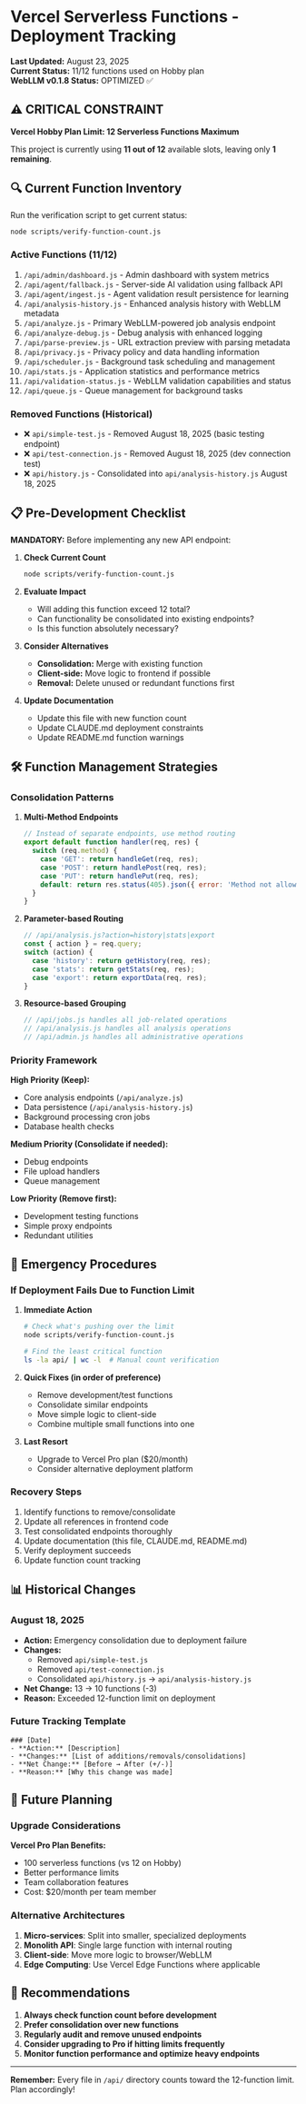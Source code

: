 # Vercel Serverless Functions - Deployment Tracking

**Last Updated:** August 23, 2025  
**Current Status:** 11/12 functions used on Hobby plan  
**WebLLM v0.1.8 Status:** OPTIMIZED ✅

## ⚠️ CRITICAL CONSTRAINT

**Vercel Hobby Plan Limit: 12 Serverless Functions Maximum**

This project is currently using **11 out of 12** available slots, leaving only **1 remaining**.

## 🔍 Current Function Inventory

Run the verification script to get current status:

```bash
node scripts/verify-function-count.js
```

### Active Functions (11/12)

1. `/api/admin/dashboard.js` - Admin dashboard with system metrics
2. `/api/agent/fallback.js` - Server-side AI validation using fallback API
3. `/api/agent/ingest.js` - Agent validation result persistence for learning
4. `/api/analysis-history.js` - Enhanced analysis history with WebLLM metadata
5. `/api/analyze.js` - Primary WebLLM-powered job analysis endpoint
6. `/api/analyze-debug.js` - Debug analysis with enhanced logging
7. `/api/parse-preview.js` - URL extraction preview with parsing metadata
8. `/api/privacy.js` - Privacy policy and data handling information
9. `/api/scheduler.js` - Background task scheduling and management
10. `/api/stats.js` - Application statistics and performance metrics
11. `/api/validation-status.js` - WebLLM validation capabilities and status
10. `/api/queue.js` - Queue management for background tasks

### Removed Functions (Historical)

- ❌ `api/simple-test.js` - Removed August 18, 2025 (basic testing endpoint)
- ❌ `api/test-connection.js` - Removed August 18, 2025 (dev connection test)
- ❌ `api/history.js` - Consolidated into `api/analysis-history.js` August 18, 2025

## 📋 Pre-Development Checklist

**MANDATORY:** Before implementing any new API endpoint:

1. **Check Current Count**
   ```bash
   node scripts/verify-function-count.js
   ```

2. **Evaluate Impact**
   - Will adding this function exceed 12 total?
   - Can functionality be consolidated into existing endpoints?
   - Is this function absolutely necessary?

3. **Consider Alternatives**
   - **Consolidation:** Merge with existing function
   - **Client-side:** Move logic to frontend if possible
   - **Removal:** Delete unused or redundant functions first

4. **Update Documentation**
   - Update this file with new function count
   - Update CLAUDE.md deployment constraints
   - Update README.md function warnings

## 🛠 Function Management Strategies

### Consolidation Patterns

1. **Multi-Method Endpoints**
   ```javascript
   // Instead of separate endpoints, use method routing
   export default function handler(req, res) {
     switch (req.method) {
       case 'GET': return handleGet(req, res);
       case 'POST': return handlePost(req, res);
       case 'PUT': return handlePut(req, res);
       default: return res.status(405).json({ error: 'Method not allowed' });
     }
   }
   ```

2. **Parameter-based Routing**
   ```javascript
   // /api/analysis.js?action=history|stats|export
   const { action } = req.query;
   switch (action) {
     case 'history': return getHistory(req, res);
     case 'stats': return getStats(req, res);
     case 'export': return exportData(req, res);
   }
   ```

3. **Resource-based Grouping**
   ```javascript
   // /api/jobs.js handles all job-related operations
   // /api/analysis.js handles all analysis operations
   // /api/admin.js handles all administrative operations
   ```

### Priority Framework

**High Priority (Keep):**
- Core analysis endpoints (`/api/analyze.js`)
- Data persistence (`/api/analysis-history.js`)
- Background processing cron jobs
- Database health checks

**Medium Priority (Consolidate if needed):**
- Debug endpoints
- File upload handlers
- Queue management

**Low Priority (Remove first):**
- Development testing functions
- Simple proxy endpoints
- Redundant utilities

## 🚨 Emergency Procedures

### If Deployment Fails Due to Function Limit

1. **Immediate Action**
   ```bash
   # Check what's pushing over the limit
   node scripts/verify-function-count.js
   
   # Find the least critical function
   ls -la api/ | wc -l  # Manual count verification
   ```

2. **Quick Fixes (in order of preference)**
   - Remove development/test functions
   - Consolidate similar endpoints
   - Move simple logic to client-side
   - Combine multiple small functions into one

3. **Last Resort**
   - Upgrade to Vercel Pro plan ($20/month)
   - Consider alternative deployment platform

### Recovery Steps

1. Identify functions to remove/consolidate
2. Update all references in frontend code
3. Test consolidated endpoints thoroughly
4. Update documentation (this file, CLAUDE.md, README.md)
5. Verify deployment succeeds
6. Update function count tracking

## 📊 Historical Changes

### August 18, 2025
- **Action:** Emergency consolidation due to deployment failure
- **Changes:** 
  - Removed `api/simple-test.js`
  - Removed `api/test-connection.js`
  - Consolidated `api/history.js` → `api/analysis-history.js`
- **Net Change:** 13 → 10 functions (-3)
- **Reason:** Exceeded 12-function limit on deployment

### Future Tracking Template
```
### [Date]
- **Action:** [Description]
- **Changes:** [List of additions/removals/consolidations]
- **Net Change:** [Before → After (+/-)]
- **Reason:** [Why this change was made]
```

## 🔮 Future Planning

### Upgrade Considerations

**Vercel Pro Plan Benefits:**
- 100 serverless functions (vs 12 on Hobby)
- Better performance limits
- Team collaboration features
- Cost: $20/month per team member

### Alternative Architectures

1. **Micro-services**: Split into smaller, specialized deployments
2. **Monolith API**: Single large function with internal routing
3. **Client-side**: Move more logic to browser/WebLLM
4. **Edge Computing**: Use Vercel Edge Functions where applicable

## 🎯 Recommendations

1. **Always check function count before development**
2. **Prefer consolidation over new functions**
3. **Regularly audit and remove unused endpoints**
4. **Consider upgrading to Pro if hitting limits frequently**
5. **Monitor function performance and optimize heavy endpoints**

---

**Remember:** Every file in `/api/` directory counts toward the 12-function limit. Plan accordingly!